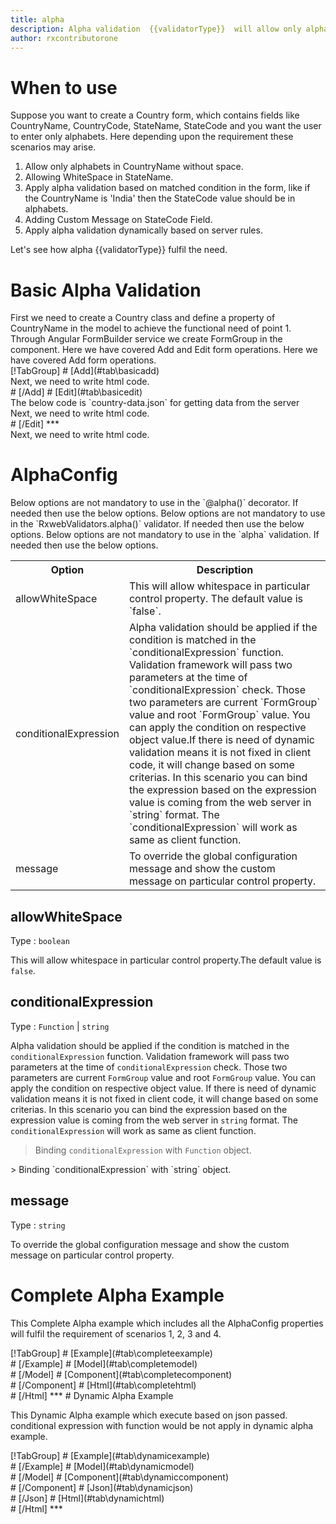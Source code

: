 ```yaml
---
title: alpha
description: Alpha validation  {{validatorType}}  will allow only alphabets to be entered. It will not allow any digit or special character.
author: rxcontributorone
---
```


# When to use
Suppose you want to create a Country form, which contains fields like CountryName, CountryCode, StateName, StateCode and you want the user to enter only alphabets. Here depending upon the requirement these scenarios may arise.
<ol>
	<li>Allow only alphabets in CountryName without space.</li>
	<li>Allowing WhiteSpace in StateName.</li>
	<li>Apply alpha validation based on matched condition in the form, like if the CountryName is 'India' then the StateCode value should be in alphabets.</li>
	<li>Adding Custom Message on StateCode Field.</li>
	<data-scope scope="['decorator','validator']">
		<li>Apply alpha validation dynamically based on server rules. </li>
	</data-scope>
</ol>
Let's see how alpha  {{validatorType}}  fulfil the need.
 
# Basic Alpha Validation
<data-scope scope="['decorator','template-driven']">
First we need to create a Country class and define a property of CountryName in the model to achieve the functional need of point 1.
<div component="app-code" key="alpha-add-model"></div> 
</data-scope>
Through Angular FormBuilder service we create FormGroup in the component.
<data-scope scope="['decorator']">
Here we have covered Add and Edit form operations. 
</data-scope>

<data-scope scope="['validator','template-driven']">
Here we have covered Add form operations. 
</data-scope>

<data-scope scope="['decorator']">
<div component="app-tabs" key="basic-operations"></div>
[!TabGroup]
# [Add](#tab\basicadd)
<div component="app-code" key="alpha-add-component"></div> 
Next, we need to write html code.
<div component="app-code" key="alpha-add-html"></div> 
<div component="app-example-runner" ref-component="app-alpha-add"></div>
# [/Add]
# [Edit](#tab\basicedit)
<div component="app-code" key="alpha-edit-component"></div> 
The below code is `country-data.json` for getting data from the server
<div component="app-code" key="alpha-edit-json"></div> 
Next, we need to write html code.
<div component="app-code" key="alpha-edit-html"></div> 
<div component="app-example-runner" ref-component="app-alpha-edit"></div>
# [/Edit]
***
</data-scope>

<data-scope scope="['validator','template-driven']">
<div component="app-code" key="alpha-add-component"></div> 
Next, we need to write html code.
<div component="app-code" key="alpha-add-html"></div> 
<div component="app-example-runner" ref-component="app-alpha-add"></div>
</data-scope>

# AlphaConfig
<data-scope scope="['decorator']">
Below options are not mandatory to use in the `@alpha()` decorator. If needed then use the below options.
</data-scope>
<data-scope scope="['validator']">
Below options are not mandatory to use in the `RxwebValidators.alpha()` validator. If needed then use the below options.
</data-scope>
<data-scope scope="['template-driven']">
Below options are not mandatory to use in the `alpha` validation. If needed then use the below options.
</data-scope>

<table class="table table-bordered table-striped">
<tr><th>Option</th><th>Description</th></tr>
<tr><td><a (click)='scrollTo("#allowwhitespace")' title="allowWhiteSpace">allowWhiteSpace</a></td><td>This will allow whitespace in particular control property. The default value is `false`.</td></tr>
<tr><td><a (click)='scrollTo("#conditionalExpression")' title="conditionalExpression">conditionalExpression</a></td><td>Alpha validation should be applied if the condition is matched in the `conditionalExpression` function. Validation framework will pass two parameters at the time of `conditionalExpression` check. Those two parameters are current `FormGroup` value and root `FormGroup` value. You can apply the condition on respective object value.If there is need of dynamic validation means it is not fixed in client code, it will change based on some criterias. In this scenario you can bind the expression based on the expression value is coming from the web server in `string` format. The `conditionalExpression` will work as same as client function.</td></tr>
<tr><td><a (click)='scrollTo("#message")' title="message">message</a></td><td>To override the global configuration message and show the custom message on particular control property.</td></tr>
</table>

## allowWhiteSpace 
Type :  `boolean` 

This will allow whitespace in particular control property.The default value is `false`.

<div component="app-code" key="alpha-allowWhiteSpaceExample-model"></div> 
<div component="app-example-runner" ref-component="app-alpha-allowWhiteSpace" title="alpha {{validatorType}} with allowWhiteSpace" key="allowWhiteSpace"></div>

## conditionalExpression 
Type :  `Function`  |  `string` 

Alpha validation should be applied if the condition is matched in the `conditionalExpression` function. Validation framework will pass two parameters at the time of `conditionalExpression` check. Those two parameters are current `FormGroup` value and root `FormGroup` value. You can apply the condition on respective object value.
If there is need of dynamic validation means it is not fixed in client code, it will change based on some criterias. In this scenario you can bind the expression based on the expression value is coming from the web server in `string` format. The `conditionalExpression` will work as same as client function.

> Binding `conditionalExpression` with `Function` object.
<div component="app-code" key="alpha-conditionalExpressionExampleFunction-model"></div> 
> Binding `conditionalExpression` with `string` object.
<div component="app-code" key="alpha-conditionalExpressionExampleString-model"></div> 

<div component="app-example-runner" ref-component="app-alpha-conditionalExpression" title="alpha {{validatorType}} with conditionalExpression" key="conditionalExpression"></div>

## message 
Type :  `string` 

To override the global configuration message and show the custom message on particular control property.

<div component="app-code" key="alpha-messageExample-model"></div> 
<div component="app-example-runner" ref-component="app-alpha-message" title="alpha {{validatorType}} with message" key="message"></div>

# Complete Alpha Example

This Complete Alpha example which includes all the AlphaConfig properties will fulfil the requirement of scenarios 1, 2, 3 and 4.

<div component="app-tabs" key="complete"></div>
[!TabGroup]
# [Example](#tab\completeexample)
<div component="app-example-runner" ref-component="app-alpha-complete"></div>
# [/Example]
<data-scope scope="['decorator','template-driven']">
# [Model](#tab\completemodel)
<div component="app-code" key="alpha-complete-model"></div> 
# [/Model]
</data-scope>
# [Component](#tab\completecomponent)
<div component="app-code" key="alpha-complete-component"></div> 
# [/Component]
# [Html](#tab\completehtml)
<div component="app-code" key="alpha-complete-html"></div> 
# [/Html]
***

<data-scope scope="['decorator','validator']">
# Dynamic Alpha Example

This Dynamic Alpha example which execute based on json passed. conditional expression with function would be not apply in dynamic alpha example. 

<div component="app-tabs" key="dynamic"></div>
[!TabGroup]
# [Example](#tab\dynamicexample)
<div component="app-example-runner" ref-component="app-alpha-dynamic"></div>
# [/Example]
<data-scope scope="['decorator']">
# [Model](#tab\dynamicmodel)
<div component="app-code" key="alpha-dynamic-model"></div>
# [/Model]
</data-scope>
# [Component](#tab\dynamiccomponent)
<div component="app-code" key="alpha-dynamic-component"></div>
# [/Component]
# [Json](#tab\dynamicjson)
<div component="app-code" key="alpha-dynamic-json"></div>
# [/Json]
# [Html](#tab\dynamichtml)
<div component="app-code" key="alpha-dynamic-html"></div> 
# [/Html]
***
</data-scope>
